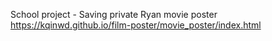 School project - Saving private Ryan movie poster
https://kqinwd.github.io/film-poster/movie_poster/index.html
